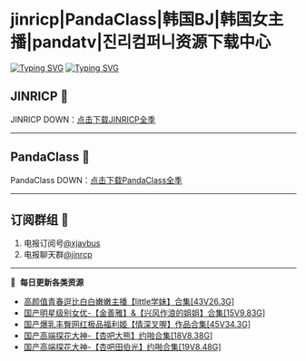 # jinricp|PandaClass|韩国BJ|韩国女主播|pandatv|진리컴퍼니资源下载中心   
[![Typing SVG](https://readme-typing-svg.herokuapp.com?font=Fira+Code&pause=1000&center=true&vCenter=true&random=true&width=435&lines=所有链接都需要翻墙访问)](https://jinri-cp.neocities.org/free.html)
[![Typing SVG](https://readme-typing-svg.herokuapp.com?font=Fira+Code&pause=1000&center=true&vCenter=true&random=true&width=435&lines=点击进入福利资源下载中心)](https://pandaclass.neocities.org/)
## JINRICP 👋   
JINRICP DOWN：[点击下载JINRICP全季](https://mypikpak.com/s/VODz7HXQoqcX0UrvaXfDtFoPo1)
****
## PandaClass 💯   
PandaClass DOWN：[点击下载PandaClass全季](https://mypikpak.com/s/VOKOTZkoEnkyvCnELVSquM97o1)   
****
## 订阅群组 🔞
1. 电报订阅号[@xjavbus](https://t.me/xjavbus)
2. 电报聊天群[@jinrcp](https://t.me/jinrcp)
**** 
📕 &nbsp;**每日更新各类资源**
<!-- BLOG-POST-LIST:START -->
- [高颜值青春逗比白白嫩嫩主播【little学妹】合集[43V26.3G]](https://fuli.rulel.com/482.html)
- [国产明星级别女优-【金善雅】&amp;【兴风作浪的姐姐】合集[15V9.83G]](https://fuli.rulel.com/481.html)
- [国产爆乳丰臀网红极品福利姬【情深叉喔】作品合集[45V34.3G]](https://fuli.rulel.com/480.html)
- [国产高端探花大神-【杏吧大熊】约啪合集[18V8.38G]](https://fuli.rulel.com/479.html)
- [国产高端探花大神-【杏吧田伯光】约啪合集[19V8.48G]](https://fuli.rulel.com/478.html)
<!-- BLOG-POST-LIST:END -->
